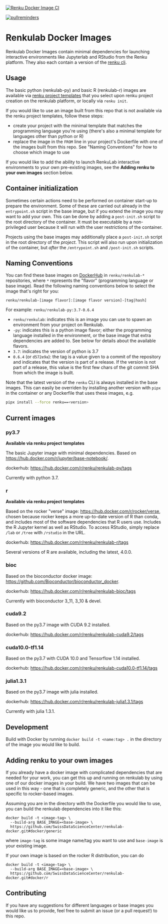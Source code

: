 [![Renku Docker Image CI](https://github.com/SwissDataScienceCenter/renkulab-docker/workflows/Renku%20Docker%20Image%20CI/badge.svg)](https://github.com/SwissDataScienceCenter/renkulab-docker/actions?query=workflow%3A%22Renku+Docker+Image+CI%22)

[![pullreminders](https://pullreminders.com/badge.svg)](https://pullreminders.com?ref=badge)

# Renkulab Docker Images

Renkulab Docker Images contain minimal dependencies for launching interactive
environments like Jupyterlab and RStudio from the Renku platform. They also each
contain a version of the [renku cli](https://github.com/SwissDataScienceCenter/renku-python).

## Usage

The basic python (renkulab-py) and basic R (renkulab-r) images are available via
[renku project templates](https://github.com/SwissDataScienceCenter/renku-project-template)
that you select upon renku project creation on the renkulab platform, or locally
via `renku init`.

If you would like to use an image built from this repo that is
not available via the renku project templates, follow these steps:

* create your project with the minimal template that matches the programming
  language you're using (there's also a minimal template for languages other than
  python or R)
* replace the image in the `FROM` line in your project's Dockerfile with one of
  the images built from this repo. See "Naming Conventions" for how to choose
  which image to use

If you would like to add the ability to launch RenkuLab interactive environments
to your own pre-existing images, see the **Adding renku to your own images** section
below.


## Container initialization

Sometimes certain actions need to be performed on container start-up to prepare
the environment. Some of these are carried out already in the `entrypoint.sh`
script in the base image, but if you extend the image you may want to add your
own. This can be done by adding a `post-init.sh` script to the root directory of
the container. It must be executable by a non-privileged user because it will
run with the user restrictions of the container.

Projects using the base images may additionally place a `post-init.sh` script in
the root directory of the _project_. This script will also run upon initialization
of the container, but _after_ the `/entrypoint.sh` and `/post-init.sh` scripts.


## Naming Conventions

You can find these base images on
[DockerHub](https://hub.docker.com/search?q=renku%2Frenkulab-&type=image) in
`renku/renkulab-*` repositories, where `*` represents the "flavor" (programming
language or base image). Read the following naming conventions below to select
the image that's right for you:

`renku/renkulab-[image flavor]:[image flavor version]-[tag|hash]`

For example:
`renku/renkulab-py:3.7-0.6.4`

* `renku/renkulab`: indicates this is an image you can use to spawn an environment
  from your project on Renkulab.
* `-py`: indicates this is a python image flavor; either the programming language
  installed in the environment, or the base image that extra dependencies are added to.
  See below for details about the available flavors.
* `3.7`: indicates the version of python is 3.7
* `0.6.4` (or `d572e9a`): the tag is a value given to a commit of the repository
  and indicates that the version is part of a release. If the version is not part of
  a release, this value is the first few chars of the git commit SHA from which the
  image is built.

Note that the latest version of the `renku` CLI is always installed in the base images.
This can easily be overriden by installing another version with `pipx` in the container
or any Dockerfile that uses these images, e.g.

```bash
pipx install --force renku==<version>
```

## Current images

### py3.7

**Available via renku project templates**

The basic Jupyter image with minimal dependencies. Based on https://hub.docker.com/r/jupyter/base-notebook/.

dockerhub: https://hub.docker.com/r/renku/renkulab-py/tags

Currently with python 3.7.

### r

**Available via renku project templates**

Based on the rocker "verse" image: https://hub.docker.com/r/rocker/verse,
chosen because rocker keeps a more up-to-date version of R than conda,
and includes most of the software dependencies that R users use.
Includes the R Jupyter kernel as well as RStudio. To access RStudio,
simply replace `/lab` or `/tree` with `/rstudio` in the URL.

dockerhub: https://hub.docker.com/r/renku/renkulab-r/tags

Several versions of R are available, including the latest, 4.0.0.

### bioc

Based on the bioconductor docker image: https://github.com/Bioconductor/bioconductor_docker.

dockerhub: https://hub.docker.com/r/renku/renkulab-bioc/tags

Currently with bioconductor 3_11, 3_10 & devel.

### cuda9.2

Based on the py3.7 image with CUDA 9.2 installed.

dockerhub: https://hub.docker.com/r/renku/renkulab-cuda9.2/tags

### cuda10.0-tf1.14

Based on the py3.7 with CUDA 10.0 and Tensorflow 1.14 installed.

dockerhub: https://hub.docker.com/r/renku/renkulab-cuda10.0-tf1.14/tags

### julia1.3.1

Based on the py3.7 image with julia installed.

dockerhub: https://hub.docker.com/r/renku/renkulab-julia1.3.1/tags

Currently with julia 1.3.1.

## Development

Build with Docker by running `docker build -t <name:tag> .` in the directory
of the image you would like to build.

## Adding renku to your own images

If you already have a docker image with complicated dependencies that are needed
for your work, you can get this up and running on renkulab by using one of our
docker images in your build. We have two images that can be used in this way -
one that is completely generic, and the other that is specific to rocker-based
images.

Assuming you are in the directory with the Dockerfile you would like to use, you
can build the renkulab dependencies into it like this:

```
docker build -t <image-tag> \
  --build-arg BASE_IMAGE=<base-image> \
  https://github.com/SwissDataScienceCenter/renkulab-docker.git#docker/generic
```

where `image-tag` is some image name/tag you want to use and `base-image` is
your existing image.

If your own image is based on the rocker R distribution, you can do

```
docker build -t <image-tag> \
  --build-arg BASE_IMAGE=<base-image> \
  https://github.com/SwissDataScienceCenter/renkulab-docker.git#docker/r
```

## Contributing

If you have any suggestions for different languages or base images you would like
us to provide, feel free to submit an issue (or a pull request!) to this repo.
